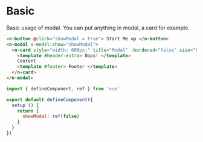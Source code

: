 # Basic

Basic usage of modal. You can put anything in modal, a card for example.

```html
<n-button @click="showModal = true"> Start Me up </n-button>
<n-modal v-model:show="showModal">
  <n-card style="width: 600px;" title="Modal" :bordered="false" size="huge">
    <template #header-extra> Oops! </template>
    Content
    <template #footer> Footer </template>
  </n-card>
</n-modal>
```

```js
import { defineComponent, ref } from 'vue'

export default defineComponent({
  setup () {
    return {
      showModal: ref(false)
    }
  }
})
```
